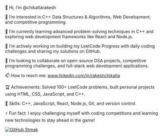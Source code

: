 👋 Hi, I’m @chikatlarakesh

👀 I’m interested in C++ Data Structures & Algorithms, Web Development, and competitive programming.

🌱 I’m currently learning advanced problem-solving techniques in C++ and exploring web development frameworks like React and Node.js.

💼 I’m actively working on building my LeetCode Progress with daily coding challenges and sharing my solutions on GitHub.

💞️ I’m looking to collaborate on open-source DSA projects, competitive programming challenges, and full-stack web development applications.

📫 How to reach me: www.linkedin.com/in/rakeshchikatla

🏆 Achievements: Solved 100+ LeetCode problems, built personal projects using HTML, CSS, JavaScript, and C++.

🔧 Skills: C++, JavaScript, React, Node.js, Git, and version control.

⚡ Fun fact: I enjoy challenging myself with coding competitions and learning new technologies to stay ahead in the game!


[![GitHub Streak](https://streak-stats.demolab.com?user=chikatlarakesh&theme=dark&date_format=j%20M%5B%20Y%5D)](https://git.io/streak-stats)

